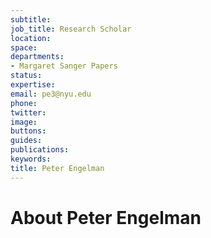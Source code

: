 ```yaml
---
subtitle: 
job_title: Research Scholar
location: 
space: 
departments:
- Margaret Sanger Papers
status: 
expertise: 
email: pe3@nyu.edu
phone: 
twitter: 
image: 
buttons: 
guides: 
publications: 
keywords: 
title: Peter Engelman
---
```


# About Peter Engelman
